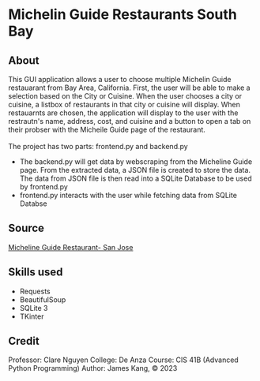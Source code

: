 # Michelin Guide Restaurants South Bay

## About
This GUI application allows a user to choose multiple Michelin Guide restauarant from Bay Area, California. First, the user will be able to make a selection based on the City or Cuisine. When the user chooses a city or cuisine, a listbox of restaurants in that city or cuisine will display. When restauarnts are chosen, the application will display to the user with the restrautn's name, address, cost, and cuisine and a button to open a tab on their probser with the Micheile Guide page of the restaurant. <br><br>
The project has two parts: frontend.py and backend.py
- The backend.py will get data by webscraping from the Micheline Guide page. From the extracted data, a JSON file is created to store the data. The data from JSON file is then read into a SQLite Database to be used by frontend.py
- frontend.py interacts with the user while fetching data from SQLite Databse

## Source
[Micheline Guide Restaurant- San Jose](https://guide.michelin.com/us/en/california/san-jose/restaurants)

## Skills used
- Requests
- BeautifulSoup
- SQLite 3
- TKinter

## Credit
Professor: Clare Nguyen 
College: De Anza 
Course: CIS 41B (Advanced Python Programming)
Author: James Kang, © 2023
